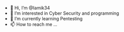 - 👋 Hi, I’m @Iamik34
- 👀 I’m interested in Cyber Security and programming
- 🌱 I’m currently learning Pentesting
- 📫 How to reach me ...

<!---
Iamik34/Iamik34 is a ✨ special ✨ repository because its `README.md` (this file) appears on your GitHub profile.
You can click the Preview link to take a look at your changes.
--->
